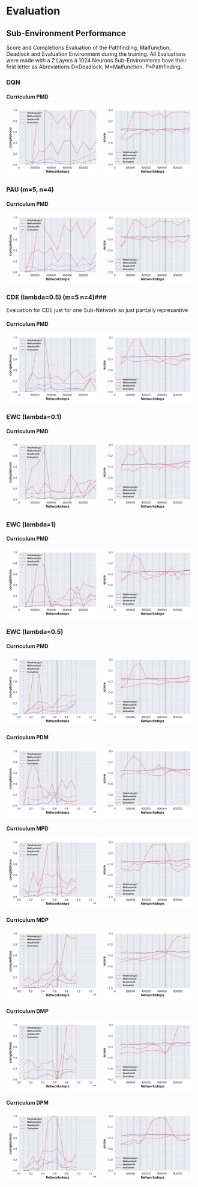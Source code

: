 # Evaluation #
## Sub-Environment Performance ##
Score and Completions Evaluation of the Pathfinding, Malfunction, Deadlock and Evaluation Environment during the training.
All Evaluations were made with a 2 Layers à 1024 Neurons
Sub-Environments have their first letter as Abreviations D=Deadlock, M=Malfunction, P=Pathfinding.

### DQN ###
#### Curriculum PMD ####
<p float="left">
  <img src="images\subenv\eval_DQN-2x1024_customPMD_completions.png" width="49%" />
  <img src="images\subenv\eval_DQN-2x1024_customPMD_score.png" width="49%" />
</p> 

### PAU (m=5, n=4) ###
#### Curriculum PMD ####
<p float="left">
  <img src="images\subenv\eval_PAU-2x1024_customPMD_completions.png" width="49%" />
  <img src="images\subenv\eval_PAU-2x1024_customPMD_score.png" width="49%" />
</p>


### CDE (lambda=0.5) (m=5 n=4)###
Evaluation for CDE just for one Sub-Network so just partially represantive
#### Curriculum PMD ####
<p float="left">
  <img src="images\subenv\eval_CDE-2x1024_customPMD_completions.png" width="49%" />
  <img src="images\subenv\eval_CDE-2x1024_customPMD_score.png" width="49%" />
</p>

### EWC (lambda=0.1) ###
#### Curriculum PMD ####
<p float="left">
  <img src="images\subenv\eval_EWC0.1-2x1024_customPMD_completions.png" width="49%" />
  <img src="images\subenv\eval_EWC0.1-2x1024_customPMD_score.png" width="49%" />
</p>

### EWC (lambda=1) ###
#### Curriculum PMD ####
<p float="left">
  <img src="images\subenv\eval_EWC1-2x1024_customPMD_completions.png" width="49%" />
  <img src="images\subenv\eval_EWC1-2x1024_customPMD_score.png" width="49%" />
</p>

### EWC (lambda=0.5) ###
#### Curriculum PMD ####
<p float="left">
  <img src="images\subenv\eval_EWC0.5-2x1024_customPMD_completions.png" width="49%" />
  <img src="images\subenv\eval_EWC0.5-2x1024_customPMD_score.png" width="49%" />
</p>

#### Curriculum PDM ####
<p float="left">
  <img src="images\subenv\eval_EWC0.5-2x1024_customPDM_completions.png" width="49%" />
  <img src="images\subenv\eval_EWC0.5-2x1024_customPDM_score.png" width="49%" />
</p>

#### Curriculum MPD ####
<p float="left">
  <img src="images\subenv\eval_EWC0.5-2x1024_customMPD_completions.png" width="49%" />
  <img src="images\subenv\eval_EWC0.5-2x1024_customMPD_score.png" width="49%" />
</p>

#### Curriculum MDP ####
<p float="left">
  <img src="images\subenv\eval_EWC0.5-2x1024_customMDP_completions.png" width="49%" />
  <img src="images\subenv\eval_EWC0.5-2x1024_customMDP_score.png" width="49%" />
</p>

#### Curriculum DMP ####
<p float="left">
  <img src="images\subenv\eval_EWC0.5-2x1024_customDMP_completions.png" width="49%" />
  <img src="images\subenv\eval_EWC0.5-2x1024_customDMP_score.png" width="49%" />
</p>

#### Curriculum DPM ####
<p float="left">
  <img src="images\subenv\eval_EWC0.5-2x1024_customDPM_completions.png" width="49%" />
  <img src="images\subenv\eval_EWC0.5-2x1024_customDPM_score.png" width="49%" />
</p>



